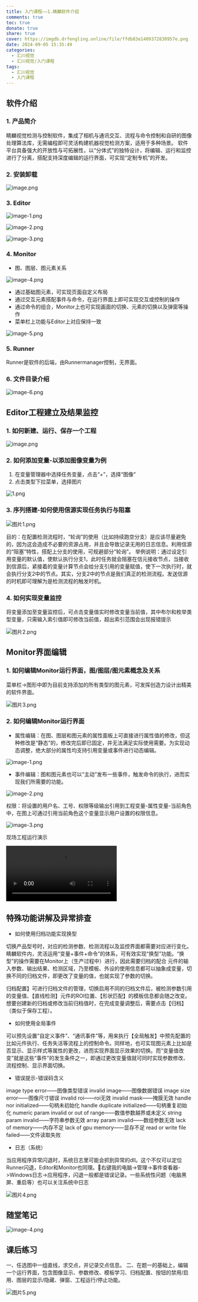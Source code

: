 ```yaml
---
title: 入门课程——1.睛麟软件介绍
comments: true
toc: true
donate: true
share: true
cover: https://imgdb.drfengling.online/file/ffdb83e1409372830957e.png
date: 2024-09-05 15:35:49
categories: 
  - 汇川视觉
  - 汇川视觉/入门课程
tags:
  - 汇川视觉
  - 入门课程
---
```


## 软件介绍

### 1. 产品简介

睛麟视觉检测与控制软件，集成了相机与通讯交互、流程与命令控制和自研的图像处理算法库，无需编程即可灵活构建机器视觉检测方案，适用于多种场景。
软件平台具备强大的开放性与可拓展性，以“分体式”的独特设计，将编辑、运行和监控进行了分离，搭配支持深度编辑的运行界面，可实现“定制专机”的开发。



### 2. 安装卸载

![image.png](https://imgdb.drfengling.online/file/ffdb83e1409372830957e.png)

### 3. Editor

![image-1.png](https://imgdb.drfengling.online/file/a2f92190ae5cbad215274.png)

![image-2.png](https://imgdb.drfengling.online/file/dca876954eedefa1efa5b.png)

![image-3.png](https://imgdb.drfengling.online/file/71102c9315f2f754cd5cf.png)

### 4. Monitor

- 图、图层、图元素关系

![image-4.png](https://imgdb.drfengling.online/file/7e67d490b6d3a030e4cc1.png)

- 通过基础图元素，可实现页面自定义布局
- 通过交互元素搭配事件与命令，在运行界面上即可实现交互或控制的操作
- 通过命令的组合，Monitor上也可实现画面的切换、元素的切换以及弹窗等操作
- 菜单栏上功能与Editor上对应保持一致

![image-5.png](https://imgdb.drfengling.online/file/02a13f18bec7b3d62fc1a.png)

### 5. Runner

Runner是软件的后端，由Runnermanager控制，无界面。

### 6. 文件目录介绍

![image-6.png](https://imgdb.drfengling.online/file/06093db2fbe68692f0eea.png)

## Editor工程建立及结果监控

### 1. 如何新建、运行、保存一个工程

![image.png](https://imgdb.drfengling.online/file/54d8bbcddbbcb7451ef1a.png)

### 2. 如何添加变量-以添加图像变量为例

1. 在变量管理器中选择任务变量，点击“+”，选择“图像”
2. 点击类型下拉菜单，选择图片

![1.png](https://imgdb.drfengling.online/file/945d838fe2d4dab369daf.png)

### 3. 序列搭建-如何使用信源实现任务执行与阻塞

![图片1.png](https://imgdb.drfengling.online/file/101eea0160720b30fa574.png)

目的：在配置检测流程时，“轮询”的使用（比如持续跑空分支）是应该尽量避免的，因为这会造成不必要的资源占用，并且会导致记录无用的日志信息。利用信源的“阻塞”特性，搭配上分支的使用，可规避部分“轮询”。
举例说明：通过设定引用变量的默认值，使默认执行分支1，此时任务就会阻塞在信元接收节点，当接收到信源后，紧接着的变量计算节点会给分支引用的变量赋值，使下一次执行时，就会执行分支2中的节点。其实，分支2中的节点是我们真正的检测流程。发送信源的时机即可理解为是检测流程的触发时机。

### 4. 如何实现变量监控

将变量添加至变量监控后，可点击变量值实时修改变量当前值，其中布尔和枚举类型变量，只需输入索引值即可修改当前值，超出索引范围会出现报错提示

![图片2.png](https://imgdb.drfengling.online/file/63fe6951c10404c5a109a.png)

## Monitor界面编辑

### 1. 如何编辑Monitor运行界面，图/图层/图元素概念及关系

菜单栏->图形中即为目前支持添加的所有类型的图元素，可发挥创造力设计出精美的软件界面。

![图片3.png](https://imgdb.drfengling.online/file/3cae9ae82263aba2ef505.png)

### 2. 如何编辑Monitor运行界面

- 属性编辑：在图、图层和图元素的属性面板上可直接进行属性值的修改，但这种修改是“静态”的，修改完后即已固定，并无法满足实际使用需要。为实现动态调整，绝大部分的属性均支持引用变量或事件进行动态编辑。

![image-1.png](https://imgdb.drfengling.online/file/1b2976ff8fad523996714.png)

- 事件编辑：图和图元素也可以“主动”发布一些事件，触发命令的执行，进而实现我们所需要的功能。

![image-2.png](https://imgdb.drfengling.online/file/e4ede53c9b41f05726da4.png)

权限：将设置的用户名、工号、权限等级输出引用到工程变量-属性变量-当前角色中，在图上可通过引用当前角色这个变量显示用户设置的权限信息。

![image-3.png](https://imgdb.drfengling.online/file/9eaac228ec2595dfe88fa.png)

现场工程运行演示

<video controls src="./jinglin-software-introduction.md/视频1.mp4" title="Title"></video>

## 特殊功能讲解及异常排查

- 如何使用归档功能实现换型

切换产品型号时，对应的检测参数、检测流程以及监控界面都需要对应进行变化。睛麟软件内，灵活运用“变量+事件+命令”的体系，可有效实现“换型”功能。“换型”的操作需要在Monitor上（生产过程中）进行，因此需要归档的配合
元件的输入参数、输出结果、检测区域，乃至模板、外设的使用信息都可以抽象成变量，切换不同的归档文件，即更改了变量的值，也就实现了参数的切换。

归档配置】可进行归档文件的管理，切换启用不同的归档文件后，被检测参数引用的变量值、【直线检测】元件的ROI位置、【形状匹配】的模板信息都会随之改变。想要创建新的归档或修改当前归档值时，在完成变量调整后，需要点击【归档】（类似于保存工程）。

- 如何使用全局事件

可以预先设置“自定义事件”、“通讯事件”等，用来执行【全局触发】中预先配置的比如元件执行、任务失活等流程上的控制命令。同样地，也可实现图元素上比如是否显示、显示样式等属性的更改，进而实现界面显示效果的切换。而“变量值改变”就是这些“事件”的发生条件之一，即通过更改变量值就可同时实现参数修改、流程控制、显示界面切换。

- 错误提示-错误码含义

image type error——图像类型错误
invalid image——图像数据错误
image size error——图像尺寸错误
invalid roi——roi无效
invalid mask——掩膜无效
handle nor initialized——句柄未初始化
handle duplicate initialized——句柄重复初始化
numeric param invalid or out of range——数值参数越界或未定义
string param invalid——字符串参数无效
array param invalid——数组参数无效
lack of memory——内存不足
lack of gpu memory——显存不足
read or write file failed——文件读取失败

- 日志（系统）

当应用程序异常闪退时，系统日志里可能会抓到异常的dll。这个不仅可以定位Runner闪退，Editor和Monitor也同理。右键我的电脑->管理->事件查看器->Windows日志->应用程序，闪退一般都是错误记录。一些系统性问题（电脑黑屏、重启等）也可以关注系统中日志

![图片4.png](https://imgdb.drfengling.online/file/9a87b971bef6f11e12514.png)

## 随堂笔记

![image-4.png](https://imgdb.drfengling.online/file/25e3e9085d6d9695eb0f8.png)

## 课后练习

一、任选图中一组直线，求交点，并记录交点信息。
二、在题一的基础上，编辑一个运行界面，包含图像显示、参数修改、模板学习、归档配置、按钮的禁用/启用、图层的显示/隐藏、弹窗、工程运行/停止功能。

![图片5.png](https://imgdb.drfengling.online/file/307313f2ddc63a63f8fe3.png)



